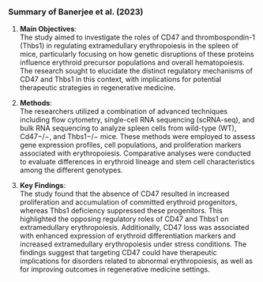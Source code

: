 ### Summary of Banerjee et al. (2023)

1. **Main Objectives**:  
The study aimed to investigate the roles of CD47 and thrombospondin-1 (Thbs1) in regulating extramedullary erythropoiesis in the spleen of mice, particularly focusing on how genetic disruptions of these proteins influence erythroid precursor populations and overall hematopoiesis. The research sought to elucidate the distinct regulatory mechanisms of CD47 and Thbs1 in this context, with implications for potential therapeutic strategies in regenerative medicine.

2. **Methods**:  
The researchers utilized a combination of advanced techniques including flow cytometry, single-cell RNA sequencing (scRNA-seq), and bulk RNA sequencing to analyze spleen cells from wild-type (WT), Cd47−/−, and Thbs1−/− mice. These methods were employed to assess gene expression profiles, cell populations, and proliferation markers associated with erythropoiesis. Comparative analyses were conducted to evaluate differences in erythroid lineage and stem cell characteristics among the different genotypes.

3. **Key Findings**:  
The study found that the absence of CD47 resulted in increased proliferation and accumulation of committed erythroid progenitors, whereas Thbs1 deficiency suppressed these progenitors. This highlighted the opposing regulatory roles of CD47 and Thbs1 on extramedullary erythropoiesis. Additionally, CD47 loss was associated with enhanced expression of erythroid differentiation markers and increased extramedullary erythropoiesis under stress conditions. The findings suggest that targeting CD47 could have therapeutic implications for disorders related to abnormal erythropoiesis, as well as for improving outcomes in regenerative medicine settings.
